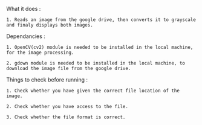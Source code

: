 What it does :

    1. Reads an image from the google drive, then converts it to grayscale and finaly displays both images.

Dependancies :

    1. OpenCV(cv2) module is needed to be installed in the local machine, for the image processing.

    2. gdown module is needed to be installed in the local machine, to download the image file from the google drive. 


Things to check before running :

    1. Check whether you have given the correct file location of the image. 

    2. Check whether you have access to the file. 

    3. Check whether the file format is correct.